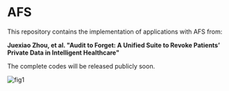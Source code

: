 # AFS

This repository contains the implementation of applications with AFS from:

**Juexiao Zhou, et al. "Audit to Forget: A Unified Suite to Revoke Patients’ Private Data in Intelligent Healthcare"**

The complete codes will be released publicly soon.

![fig1](https://cdn.jsdelivr.net/gh/JoshuaChou2018/oss@main/uPic/fig1.Uy4yJv.kWW126.png)
